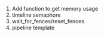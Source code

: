 1. Add function to get memory usage
2. timeline semaphore
3. wait_for_fences/reset_fences
4. pipeline template